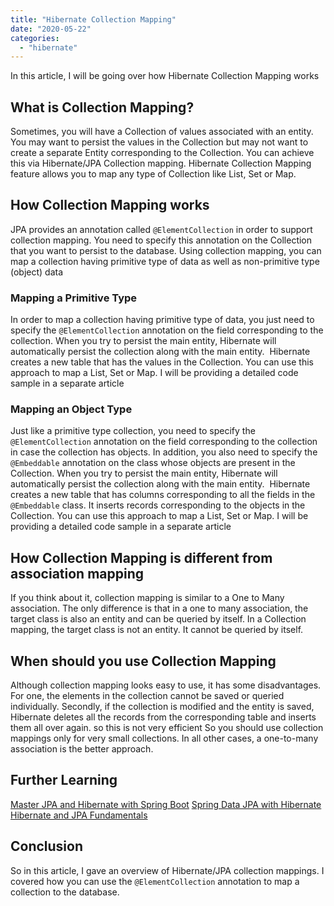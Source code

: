 ```yaml
---
title: "Hibernate Collection Mapping"
date: "2020-05-22"
categories: 
  - "hibernate"
---
```


In this article, I will be going over how Hibernate Collection Mapping works

## What is Collection Mapping?

Sometimes, you will have a Collection of values associated with an entity. You may want to persist the values in the Collection but may not want to create a separate Entity corresponding to the Collection. You can achieve this via Hibernate/JPA Collection mapping. Hibernate Collection Mapping feature allows you to map any type of Collection like List, Set or Map.

## How Collection Mapping works

JPA provides an annotation called `@ElementCollection` in order to support collection mapping. You need to specify this annotation on the Collection that you want to persist to the database. Using collection mapping, you can map a collection having primitive type of data as well as non-primitive type (object) data

### Mapping a Primitive Type

In order to map a collection having primitive type of data, you just need to specify the `@ElementCollection` annotation on the field corresponding to the collection. When you try to persist the main entity, Hibernate will automatically persist the collection along with the main entity.  Hibernate creates a new table that has the values in the Collection. You can use this approach to map a List, Set or Map. I will be providing a detailed code sample in a separate article

### Mapping an Object Type

Just like a primitive type collection, you need to specify the `@ElementCollection` annotation on the field corresponding to the collection in case the collection has objects. In addition, you also need to specify the `@Embeddable` annotation on the class whose objects are present in the Collection. When you try to persist the main entity, Hibernate will automatically persist the collection along with the main entity.  Hibernate creates a new table that has columns corresponding to all the fields in the `@Embeddable` class. It inserts records corresponding to the objects in the Collection. You can use this approach to map a List, Set or Map. I will be providing a detailed code sample in a separate article

## How Collection Mapping is different from association mapping

If you think about it, collection mapping is similar to a One to Many association. The only difference is that in a one to many association, the target class is also an entity and can be queried by itself. In a Collection mapping, the target class is not an entity. It cannot be queried by itself.

## When should you use Collection Mapping

Although collection mapping looks easy to use, it has some disadvantages. For one, the elements in the collection cannot be saved or queried individually. Secondly, if the collection is modified and the entity is saved, Hibernate deletes all the records from the corresponding table and inserts them all over again. so this is not very efficient So you should use collection mappings only for very small collections. In all other cases, a one-to-many association is the better approach.

## Further Learning

[Master JPA and Hibernate with Spring Boot](https://click.linksynergy.com/deeplink?id=MnzIZAZNE5Y&mid=39197&murl=https%3A%2F%2Fwww.udemy.com%2Fcourse%2Fhibernate-jpa-tutorial-for-beginners-in-100-steps%2F) [Spring Data JPA with Hibernate](https://click.linksynergy.com/deeplink?id=MnzIZAZNE5Y&mid=39197&murl=https%3A%2F%2Fwww.udemy.com%2Fcourse%2Fspring-data-jpa-using-hibernate%2F) [Hibernate and JPA Fundamentals](https://click.linksynergy.com/deeplink?id=MnzIZAZNE5Y&mid=39197&murl=https%3A%2F%2Fwww.udemy.com%2Fcourse%2Fhibernate-and-java-persistence-api-jpa-fundamentals%2F)

## Conclusion

So in this article, I gave an overview of Hibernate/JPA collection mappings. I covered how you can use the `@ElementCollection` annotation to map a collection to the database.
